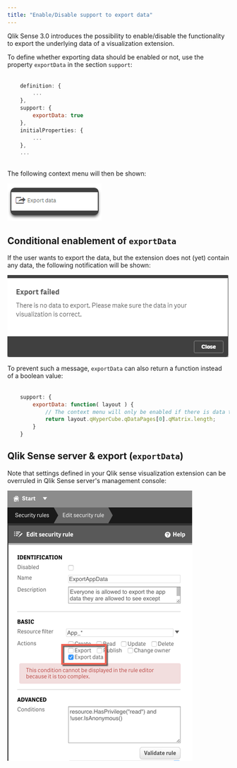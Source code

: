 ```yaml
---
title: "Enable/Disable support to export data"
---
```


Qlik Sense 3.0 introduces the possibility to enable/disable the functionality to export the underlying data of a visualization extension.

To define whether exporting data should be enabled or not, use the property `exportData` in the section `support`:


```js

	definition: {
		...
	},
	support: {
		exportData: true
	},
	initialProperties: {
		...
	},
	...
			

```

The following context menu will then be shown:

![](images/exportdata-context-menu.png)


## Conditional enablement of `exportData`

If the user wants to export the data, but the extension does not (yet) contain any data, the following notification will be shown:

![](images/export-failed.png)

To prevent such a message, `exportData` can also return a function instead of a boolean value:

```js

	support: {
		exportData: function( layout ) {
			// The context menu will only be enabled if there is data to export.
			return layout.qHyperCube.qDataPages[0].qMatrix.length;
		} 
	}

```

## Qlik Sense server & export (`exportData`)

Note that settings defined in your Qlik sense visualization extension can be overruled in Qlik Sense server's management console:

![](images/qmc-export-exportdata.png)
